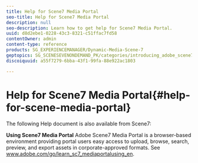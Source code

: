 ```yaml
---
title: Help for Scene7 Media Portal
seo-title: Help for Scene7 Media Portal
description: null
seo-description: Learn how to get help for Scene7 Media Portal.
uuid: d8d2ebe1-0228-43c3-8321-c51ffac7fd58
contentOwner: admin
content-type: reference
products: SG_EXPERIENCEMANAGER/Dynamic-Media-Scene-7
geptopics: SG_SCENESEVENONDEMAND_PK/categories/introducing_adobe_scene7
discoiquuid: a55f7279-6bba-43f1-99fa-88e922ac1803

---
```


# Help for Scene7 Media Portal{#help-for-scene-media-portal}

The following Help document is also available from Scene7:

**Using Scene7 Media Portal** Adobe Scene7 Media Portal is a browser-based environment providing portal users easy access to upload, browse, search, preview, and export assets in corporate-approved formats. See www.adobe.com/go/learn_sc7_mediaportalusing_en.
